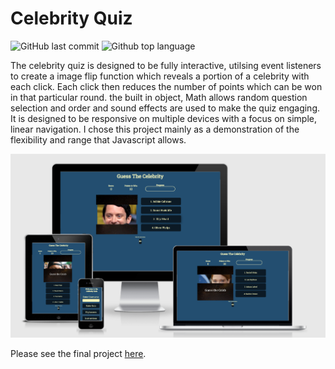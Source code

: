 # Celebrity Quiz

![GitHub last commit](https://img.shields.io/github/last-commit/cwallacebailey/Project_2_Celebrity_Quiz)
![Github top language](https://img.shields.io/github/languages/top/cwallacebailey/Project_2_Celebrity_Quiz)


The celebrity quiz is designed to be fully interactive, utilsing event listeners to create a image flip function which reveals a portion of a celebrity with each click. Each click then reduces the number of points which can be won in that particular round. the built in object, Math allows random question selection and order and sound effects are used to make the quiz engaging. It is designed to be responsive on multiple devices with a focus on simple, linear navigation. I chose this project mainly as a demonstration of the flexibility and range that Javascript allows.

![Responsive Mockup](assets/readme_images/responsive.png)

Please see the final project [here](https://cwallacebailey.github.io/Project_2_Celebrity_Quiz/).
